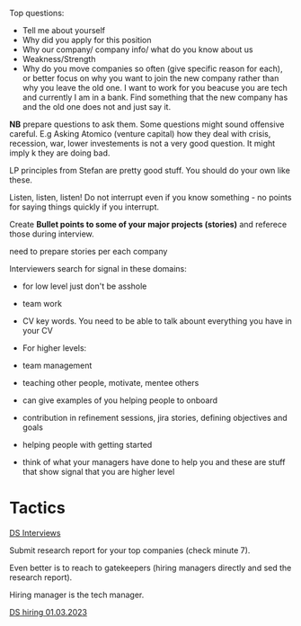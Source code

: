 
Top questions:

- Tell me about yourself
- Why did you apply for this position
- Why our company/ company info/ what do you know about us
- Weakness/Strength
- Why do you move companies so often (give specific reason for each), or better focus on why you want to join the new company rather than why you leave the old one. I want to work for you beacuse you are tech and currently I am in a bank. Find something that the new company has and the old one does not and just say it.

**NB** prepare questions to ask them. Some questions might sound offensive careful. E.g Asking Atomico (venture capital) how they deal with crisis, recession, war, lower investements is not a very good question. It might imply k they are doing bad.

LP principles from Stefan are pretty good stuff. You should do your own like these.

Listen, listen, listen! Do not interrupt even if you know something - no points for saying things quickly if you interrupt.


Create **Bullet points to some of your major projects (stories)** and referece those during interview.

need to prepare stories per each company

Interviewers search for signal in these domains:
- for low level just don't be asshole
- team work
- CV key words. You need to be able to talk abount everything you have in your CV

- For higher levels:
- team management
- teaching other people, motivate, mentee others
- can give examples of you helping people to onboard
- contribution in refinement sessions, jira stories, defining objectives and goals
- helping people with getting started
- think of what your managers have done to help you and these are stuff that show signal that you are higher level


# Tactics

[DS Interviews](https://www.youtube.com/watch?v=PNExsBwdDlo&t=365s)

Submit research report for your top companies (check minute 7).

Even better is to reach to gatekeepers (hiring managers directly and sed the research report).

Hiring manager is the tech manager.

[DS hiring 01.03.2023](https://s3.amazonaws.com/kajabi-storefronts-production/file-uploads/sites/2147512189/themes/2150624317/downloads/cf16572-07c-ab0b-681-5dd4f8df277_U.S._Companies_Hiring_Data_Scientists.pdf)
